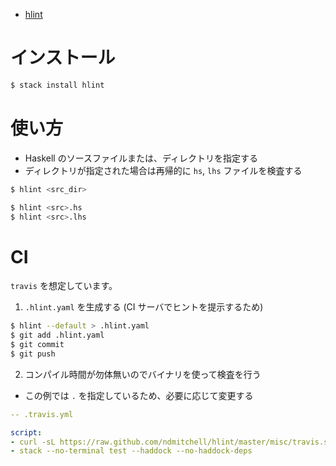- [hlint](https://github.com/ndmitchell/hlint#readme)

# インストール

```bash
$ stack install hlint
```

# 使い方

- Haskell のソースファイルまたは、ディレクトリを指定する
- ディレクトリが指定された場合は再帰的に `hs`, `lhs` ファイルを検査する

```bash
$ hlint <src_dir>

$ hlint <src>.hs
$ hlint <src>.lhs
```

# CI

`travis` を想定しています。

1. `.hlint.yaml` を生成する (CI サーバでヒントを提示するため)

```bash
$ hlint --default > .hlint.yaml
$ git add .hlint.yaml
$ git commit
$ git push
```

2. コンパイル時間が勿体無いのでバイナリを使って検査を行う

- この例では `.` を指定しているため、必要に応じて変更する

```yaml
-- .travis.yml

script:
- curl -sL https://raw.github.com/ndmitchell/hlint/master/misc/travis.sh | sh -s .
- stack --no-terminal test --haddock --no-haddock-deps
```
